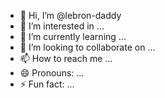 - 👋 Hi, I’m @lebron-daddy
- 👀 I’m interested in ...
- 🌱 I’m currently learning ...
- 💞️ I’m looking to collaborate on ...
- 📫 How to reach me ...
- 😄 Pronouns: ...
- ⚡ Fun fact: ...

<!---
lebron-daddy/lebron-daddy is a ✨ special ✨ repository because its `README.md` (this file) appears on your GitHub profile.
You can click the Preview link to take a look at your changes.
--->
